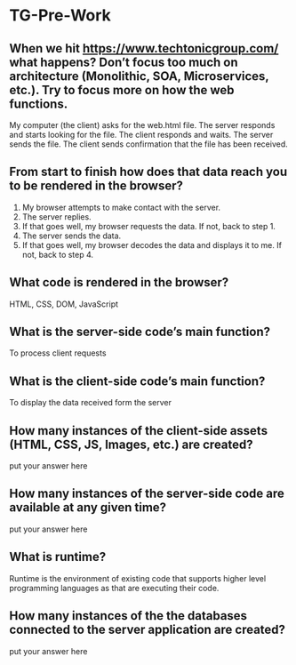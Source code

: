 # TG-Pre-Work

## When we hit https://www.techtonicgroup.com/ what happens? Don’t focus too much on architecture (Monolithic, SOA, Microservices, etc.). Try to focus more on how the web functions.
My computer (the client) asks for the web.html file.  The server responds and starts looking for the file. The client responds and waits. The server sends the file.  The client sends confirmation that the file has been received.

## From start to finish how does that data reach you to be rendered in the browser?

1) My browser attempts to make contact with the server.
2) The server replies.
3) If that goes well, my browser requests the data.  If not, back to step 1.
4) The server sends the data.
5) If that goes well, my browser decodes the data and displays it to me.  If not, back to step 4.

## What code is rendered in the browser?
HTML, CSS, DOM, JavaScript

## What is the server-side code’s main function?
To process client requests

## What is the client-side code’s main function?
To display the data received form the server

## How many instances of the client-side assets (HTML, CSS, JS, Images, etc.) are created?
put your answer here

## How many instances of the server-side code are available at any given time?
put your answer here

## What is runtime?
Runtime is the environment of existing code that supports higher level programming languages as that are executing their code.

## How many instances of the the databases connected to the server application are created?
put your answer here
